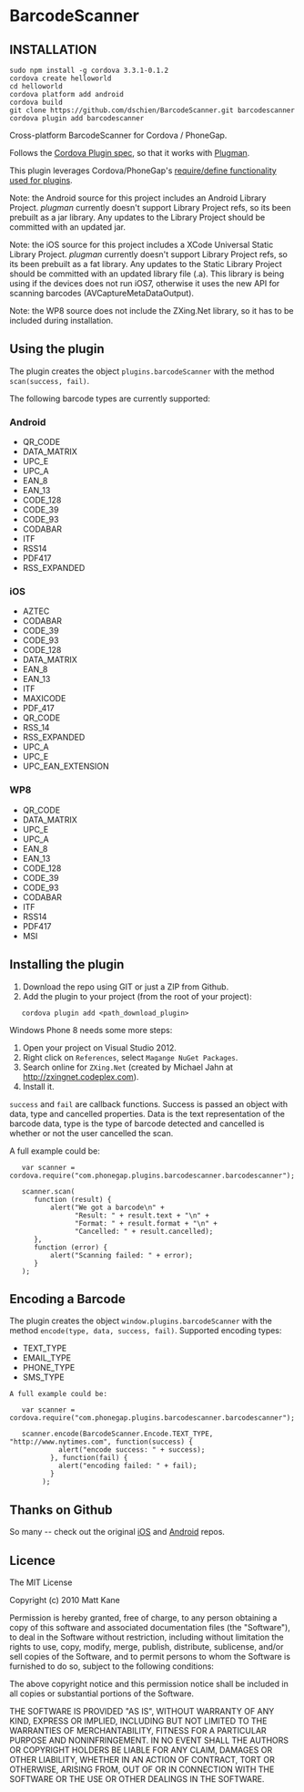 BarcodeScanner
==============

## INSTALLATION
```
sudo npm install -g cordova 3.3.1-0.1.2
cordova create helloworld
cd helloworld
cordova platform add android
cordova build
git clone https://github.com/dschien/BarcodeScanner.git barcodescanner
cordova plugin add barcodescanner
```


Cross-platform BarcodeScanner for Cordova / PhoneGap.

Follows the [Cordova Plugin spec](http://docs.phonegap.com/en/3.0.0/plugin_ref_spec.md.html), so that it works with [Plugman](https://github.com/apache/cordova-plugman).

This plugin leverages Cordova/PhoneGap's [require/define functionality used for plugins](http://simonmacdonald.blogspot.ca/2012/08/so-you-wanna-write-phonegap-200-android.html). 

Note: the Android source for this project includes an Android Library Project.
_plugman_ currently doesn't support Library Project refs, so its been
prebuilt as a jar library. Any updates to the Library Project should be
committed with an updated jar.

Note: the iOS source for this project includes a XCode Universal Static Library Project.
_plugman_ currently doesn't support Library Project refs, so its been
prebuilt as a fat library. Any updates to the Static Library Project should be
committed with an updated library file (.a). This library is being using if the devices does not run iOS7, otherwise it uses the new API for scanning barcodes (AVCaptureMetaDataOutput).

Note: the WP8 source does not include the ZXing.Net library, so it has to
be included during installation.

## Using the plugin ##
The plugin creates the object `plugins.barcodeScanner` with the method `scan(success, fail)`. 

The following barcode types are currently supported:
### Android

* QR_CODE
* DATA_MATRIX
* UPC_E
* UPC_A
* EAN_8
* EAN_13
* CODE_128
* CODE_39
* CODE_93
* CODABAR
* ITF
* RSS14
* PDF417
* RSS_EXPANDED

### iOS

* AZTEC
* CODABAR
* CODE_39
* CODE_93
* CODE_128
* DATA_MATRIX
* EAN_8
* EAN_13
* ITF
* MAXICODE
* PDF_417
* QR_CODE
* RSS_14
* RSS_EXPANDED
* UPC_A
* UPC_E
* UPC_EAN_EXTENSION

### WP8

* QR_CODE
* DATA_MATRIX
* UPC_E
* UPC_A
* EAN_8
* EAN_13
* CODE_128
* CODE_39
* CODE_93
* CODABAR
* ITF
* RSS14
* PDF417
* MSI

## Installing the plugin ##

1. Download the repo using GIT or just a ZIP from Github.
2. Add the plugin to your project (from the root of your project):

```
   cordova plugin add <path_download_plugin>
```

Windows Phone 8 needs some more steps:

1. Open your project on Visual Studio 2012.
2. Right click on `References`, select `Magange NuGet Packages`.
3. Search online for `ZXing.Net` (created by Michael Jahn at http://zxingnet.codeplex.com).
4. Install it.

`success` and `fail` are callback functions. Success is passed an object with data, type and cancelled properties. Data is the text representation of the barcode data, type is the type of barcode detected and cancelled is whether or not the user cancelled the scan.

A full example could be:
```
   var scanner = cordova.require("com.phonegap.plugins.barcodescanner.barcodescanner");

   scanner.scan(
      function (result) {
          alert("We got a barcode\n" +
                "Result: " + result.text + "\n" +
                "Format: " + result.format + "\n" +
                "Cancelled: " + result.cancelled);
      }, 
      function (error) {
          alert("Scanning failed: " + error);
      }
   );
```

## Encoding a Barcode ##
The plugin creates the object `window.plugins.barcodeScanner` with the method `encode(type, data, success, fail)`. 
Supported encoding types:

* TEXT_TYPE
* EMAIL_TYPE
* PHONE_TYPE
* SMS_TYPE

```
A full example could be:

   var scanner = cordova.require("com.phonegap.plugins.barcodescanner.barcodescanner");

   scanner.encode(BarcodeScanner.Encode.TEXT_TYPE, "http://www.nytimes.com", function(success) {
  	        alert("encode success: " + success);
  	      }, function(fail) {
  	        alert("encoding failed: " + fail);
  	      }
  	    );
```

## Thanks on Github ##

So many -- check out the original [iOS](https://github.com/phonegap/phonegap-plugins/tree/master/iOS/BarcodeScanner) and [Android](https://github.com/phonegap/phonegap-plugins/tree/master/Android/BarcodeScanner) repos.


## Licence ##

The MIT License

Copyright (c) 2010 Matt Kane

Permission is hereby granted, free of charge, to any person obtaining a copy
of this software and associated documentation files (the "Software"), to deal
in the Software without restriction, including without limitation the rights
to use, copy, modify, merge, publish, distribute, sublicense, and/or sell
copies of the Software, and to permit persons to whom the Software is
furnished to do so, subject to the following conditions:

The above copyright notice and this permission notice shall be included in
all copies or substantial portions of the Software.

THE SOFTWARE IS PROVIDED "AS IS", WITHOUT WARRANTY OF ANY KIND, EXPRESS OR
IMPLIED, INCLUDING BUT NOT LIMITED TO THE WARRANTIES OF MERCHANTABILITY,
FITNESS FOR A PARTICULAR PURPOSE AND NONINFRINGEMENT. IN NO EVENT SHALL THE
AUTHORS OR COPYRIGHT HOLDERS BE LIABLE FOR ANY CLAIM, DAMAGES OR OTHER
LIABILITY, WHETHER IN AN ACTION OF CONTRACT, TORT OR OTHERWISE, ARISING FROM,
OUT OF OR IN CONNECTION WITH THE SOFTWARE OR THE USE OR OTHER DEALINGS IN
THE SOFTWARE.
